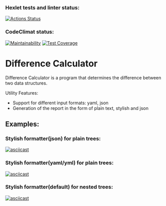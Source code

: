 ### Hexlet tests and linter status:
[![Actions Status](https://github.com/BlackJackSpb/python-project-50/actions/workflows/hexlet-check.yml/badge.svg)](https://github.com/BlackJackSpb/python-project-50/actions)
### CodeClimat status:
[![Maintainability](https://api.codeclimate.com/v1/badges/e201a3681343b590ddeb/maintainability)](https://codeclimate.com/github/BlackJackSpb/python-project-50/maintainability)
[![Test Coverage](https://api.codeclimate.com/v1/badges/e201a3681343b590ddeb/test_coverage)](https://codeclimate.com/github/BlackJackSpb/python-project-50/test_coverage)
# Difference Calculator
Difference Calculator is a program that determines the difference between two data structures. 

Utility Features:

 - Support for different input formats: yaml, json
 - Generation of the report in the form of plain text, stylish and json
## Examples:
### Stylish formatter(json) for plain trees:
[![asciicast](https://asciinema.org/a/692588.svg)](https://asciinema.org/a/692588)
### Stylish formatter(yaml/yml) for plain trees:
[![asciicast](https://asciinema.org/a/YlKMy2GYHeRgKSxhXDlGPKHa1.svg)](https://asciinema.org/a/YlKMy2GYHeRgKSxhXDlGPKHa1)
### Stylish formatter(default) for nested trees:
[![asciicast](https://asciinema.org/a/8pl8TB2J8FhuEVfa4eV50eLPP.svg)](https://asciinema.org/a/8pl8TB2J8FhuEVfa4eV50eLPP)
